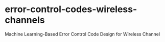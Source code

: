 # error-control-codes-wireless-channels
Machine Learning-Based Error Control Code Design for Wireless Channel
